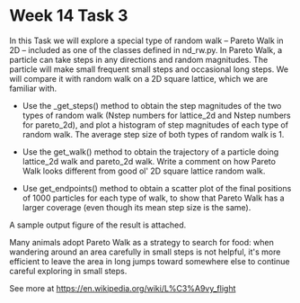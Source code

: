# Week 14 Task 3

In this Task we will explore a special type of random walk – Pareto Walk in 2D – included as one of the classes defined in nd_rw.py. In Pareto Walk, a particle can take steps in any directions and random magnitudes. The particle will make small frequent small steps and occasional long steps. We will compare it with random walk on a 2D square lattice, which we are familiar with.

- Use the _get_steps() method to obtain the step magnitudes of the two types of random walk (Nstep numbers for lattice_2d and Nstep numbers for pareto_2d), and plot a histogram of step magnitudes of each type of random walk. The average step size of both types of random walk is 1. 

- Use the get_walk() method to obtain the trajectory of a particle doing lattice_2d walk and pareto_2d walk. Write a comment on how Pareto Walk looks different from good ol' 2D square lattice random walk.

- Use get_endpoints() method to obtain a scatter plot of the final positions of 1000  particles for each type of walk, to show that Pareto Walk has a larger coverage (even though its mean step size is the same).

A sample output figure of the result is attached.

Many animals adopt Pareto Walk as a strategy to search for food: when wandering around an area carefully in small steps is not helpful, it's more efficient to leave the area in long jumps toward somewhere else to continue careful exploring in small steps.

See more at https://en.wikipedia.org/wiki/L%C3%A9vy_flight
